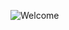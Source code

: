 ![Welcome](https://user-images.githubusercontent.com/114512729/225712512-59ef29ec-f1f6-4be3-b768-9fab4eeef99b.png)
